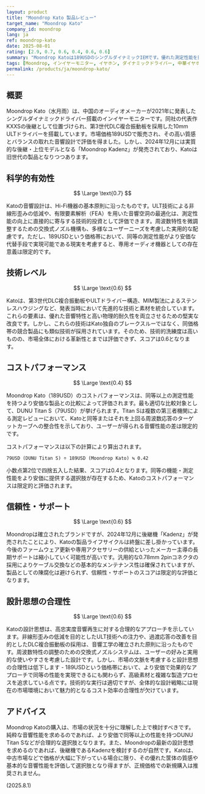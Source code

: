 ```yaml
---
layout: product
title: "Moondrop Kato 製品レビュー"
target_name: "Moondrop Kato"
company_id: moondrop
lang: ja
ref: moondrop-kato
date: 2025-08-01
rating: [2.9, 0.7, 0.6, 0.4, 0.6, 0.6]
summary: "Moondrop Katoは189USDのシングルダイナミックIEMです。優れた測定性能を持ちますが、より安価な競合や後継機の登場により、コストパフォーマンスと将来性は限定的です。"
tags: [Moondrop, インイヤーモニター, イヤホン, ダイナミックドライバー, 中華イヤホン, ULT技術]
permalink: /products/ja/moondrop-kato/
---
```

## 概要

Moondrop Kato（水月雨）は、中国のオーディオメーカーが2021年に発表したシングルダイナミックドライバー搭載のインイヤーモニターです。同社の代表作KXXSの後継として位置づけられ、第3世代DLC複合振動板を採用した10mm ULTドライバーを搭載しています。市場価格189USDで販売され、その高い質感とバランスの取れた音響設計で評価を得ました。しかし、2024年12月には実質的な後継・上位モデルとなる「Moondrop Kadenz」が発売されており、Katoは旧世代の製品となりつつあります。

## 科学的有効性

$$ \Large \text{0.7} $$

Katoの音響設計は、Hi-Fi機器の基本原則に沿ったものです。ULT技術による非線形歪みの低減や、有限要素解析（FEA）を用いた音響空洞の最適化は、測定性能の向上に直接的に寄与する技術的投資として評価できます。周波数特性を微調整するための交換式ノズル機構も、多様なユーザーニーズを考慮した実用的な配慮です。ただし、189USDという価格帯において、同等の測定性能がより安価な代替手段で実現可能である現実を考慮すると、専用オーディオ機器としての存在意義は限定的です。

## 技術レベル

$$ \Large \text{0.6} $$

Katoは、第3世代DLC複合振動板やULTドライバー構造、MIM製法によるステンレスハウジングなど、発表当時において先進的な技術と素材を統合しています。これらの要素は、優れた音響特性と高い物理的耐久性を両立させるための堅実な改良です。しかし、これらの技術はKato独自のブレークスルーではなく、同価格帯の競合製品にも類似技術が採用されています。そのため、技術的洗練度は高いものの、市場全体における革新性とまでは評価できず、スコアは0.6となります。

## コストパフォーマンス

$$ \Large \text{0.4} $$

Moondrop Kato（189USD）のコストパフォーマンスは、同等以上の測定性能を持つより安価な製品との比較によって評価されます。最も適切な比較対象として、DUNU Titan S（79USD）が挙げられます。Titan Sは複数の第三者機関による測定レビューにおいて、Katoと同等またはそれを上回る周波数応答のターゲットカーブへの整合性を示しており、ユーザーが得られる音響性能の差は限定的です。

コストパフォーマンスは以下の計算により算出されます。

`79USD (DUNU Titan S) ÷ 189USD (Moondrop Kato) ≒ 0.42`

小数点第2位で四捨五入した結果、スコアは0.4となります。同等の機能・測定性能をより安価に提供する選択肢が存在するため、Katoのコストパフォーマンスは限定的と評価されます。

## 信頼性・サポート

$$ \Large \text{0.6} $$

Moondropは確立されたブランドですが、2024年12月に後継機「Kadenz」が発売されたことにより、Katoの製品ライフサイクルは終盤に差し掛かっています。今後のファームウェア更新や専用アクセサリーの供給といったメーカー主導の長期サポートは縮小していく可能性が高いです。汎用的な0.78mm 2pinコネクタの採用によりケーブル交換などの基本的なメンテナンス性は確保されていますが、製品としての陳腐化は避けられず、信頼性・サポートのスコアは限定的な評価となります。

## 設計思想の合理性

$$ \Large \text{0.6} $$

Katoの設計思想は、高忠実度音響再生に対する合理的なアプローチを示しています。非線形歪みの低減を目的としたULT技術への注力や、過渡応答の改善を目的としたDLC複合振動板の採用は、音響工学の確立された原則に沿ったものです。周波数特性の調整のための交換式ノズルシステムは、ユーザーの好みと実用的な使いやすさを考慮した設計です。しかし、市場の文脈を考慮すると設計思想の合理性は低下します - 189USDという価格帯において、より安価で効果的なアプローチで同等の性能を実現できるにも関わらず、高級素材と複雑な製造プロセスを追求している点です。技術的な実行は適切ですが、全体的な設計戦略には現在の市場環境において魅力的となるコスト効率の合理性が欠けています。

## アドバイス

Moondrop Katoの購入は、市場の状況を十分に理解した上で検討すべきです。純粋な音響性能を求めるのであれば、より安価で同等以上の性能を持つDUNU Titan Sなどが合理的な選択肢となります。また、Moondropの最新の設計思想を求めるのであれば、後継機であるKadenzを検討するのが自然です。Katoは、中古市場などで価格が大幅に下がっている場合に限り、その優れた筐体の質感や基本的な音響性能を評価して選択肢となり得ますが、正規価格での新規購入は推奨されません。

(2025.8.1)

